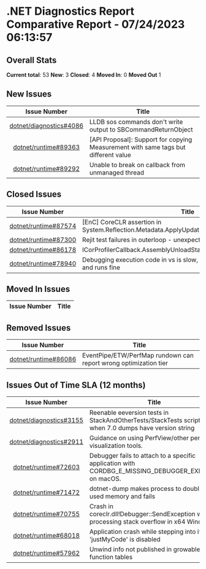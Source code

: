 # .NET Diagnostics Report Comparative Report - 07/24/2023 06:13:57

## Overall Stats

**Current total**: 53
**New**: 3
**Closed**: 4
**Moved In**: 0
**Moved Out** 1

## New Issues

| **Issue Number** | **Title** |
| :--------------: | --------- |
| [dotnet/diagnostics#4086](https://github.com/dotnet/diagnostics/issues/4086) | LLDB sos commands don't write output to SBCommandReturnObject |
| [dotnet/runtime#89363](https://github.com/dotnet/runtime/issues/89363) | [API Proposal]: Support for copying Measurement<T> with same tags but different value |
| [dotnet/runtime#89292](https://github.com/dotnet/runtime/issues/89292) | Unable to break on callback from unmanaged thread |

## Closed Issues

| **Issue Number** | **Title** |
| :--------------: | --------- |
| [dotnet/runtime#87574](https://github.com/dotnet/runtime/issues/87574) | [EnC] CoreCLR assertion in System.Reflection.Metadata.ApplyUpdateTest.TestGenericAddStaticField |
| [dotnet/runtime#87300](https://github.com/dotnet/runtime/issues/87300) | Rejit test failures in outerloop - unexpected counts |
| [dotnet/runtime#86178](https://github.com/dotnet/runtime/issues/86178) | ICorProfilerCallback.AssemblyUnloadStarted is never called |
| [dotnet/runtime#78940](https://github.com/dotnet/runtime/issues/78940) | Debugging execution code in vs is slow, but the program is compiled and runs fine |

## Moved In Issues

| **Issue Number** | **Title** |
| :--------------: | --------- |

## Removed Issues

| **Issue Number** | **Title** |
| :--------------: | --------- |
| [dotnet/runtime#86086](https://github.com/dotnet/runtime/issues/86086) | EventPipe/ETW/PerfMap rundown can report wrong optimization tier |

## Issues Out of Time SLA (12 months)

| **Issue Number** | **Title** |
| :--------------: | --------- |
| [dotnet/diagnostics#3155](https://github.com/dotnet/diagnostics/issues/3155) | Reenable eeversion tests in StackAndOtherTests/StackTests scripts when 7.0 dumps have version string |
| [dotnet/diagnostics#2911](https://github.com/dotnet/diagnostics/issues/2911) | Guidance on using PerfView/other perf visualization tools. |
| [dotnet/runtime#72603](https://github.com/dotnet/runtime/issues/72603) | Debugger fails to attach to a specific application with CORDBG_E_MISSING_DEBUGGER_EXPORTS on macOS. |
| [dotnet/runtime#71472](https://github.com/dotnet/runtime/issues/71472) | dotnet-dump makes process to double its used memory and fails |
| [dotnet/runtime#70755](https://github.com/dotnet/runtime/issues/70755) | Crash in coreclr.dll!Debugger::SendException while processing stack overflow in x64 Windows |
| [dotnet/runtime#68018](https://github.com/dotnet/runtime/issues/68018) | Application crash while stepping into if 'justMyCode' is disabled |
| [dotnet/runtime#57962](https://github.com/dotnet/runtime/issues/57962) | Unwind info not published in growable function tables |

